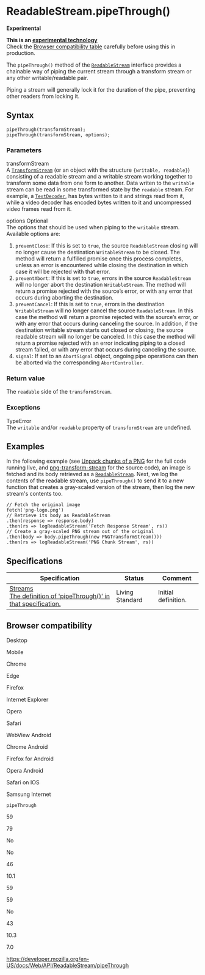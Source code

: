 ReadableStream.pipeThrough()
============================

**Experimental**

**This is an [experimental technology](https://developer.mozilla.org/en-US/docs/MDN/Guidelines/Conventions_definitions#experimental)**  
Check the [Browser compatibility table](#browser_compatibility) carefully before using this in production.

The `pipeThrough()` method of the [`ReadableStream`](../readablestream) interface provides a chainable way of piping the current stream through a transform stream or any other writable/readable pair.

Piping a stream will generally lock it for the duration of the pipe, preventing other readers from locking it.

Syntax
------

    pipeThrough(transformStream);
    pipeThrough(transformStream, options);

### Parameters

transformStream  
A [`TransformStream`](../transformstream) (or an object with the structure `{writable, readable}`) consisting of a readable stream and a writable stream working together to transform some data from one form to another. Data writen to the `writable` stream can be read in some transformed state by the `readable` stream. For example, a [`TextDecoder`](../textdecoder), has bytes written to it and strings read from it, while a video decoder has encoded bytes written to it and uncompressed video frames read from it.

options <span class="badge inline optional">Optional</span>   
The options that should be used when piping to the `writable` stream. Available options are:

1.  `preventClose`: If this is set to `true`, the source `ReadableStream` closing will no longer cause the destination `WritableStream` to be closed. The method will return a fulfilled promise once this process completes, unless an error is encountered while closing the destination in which case it will be rejected with that error.
2.  `preventAbort`: If this is set to `true`, errors in the source `ReadableStream` will no longer abort the destination `WritableStream`. The method will return a promise rejected with the source’s error, or with any error that occurs during aborting the destination.
3.  `preventCancel`: If this is set to `true`, errors in the destination `WritableStream` will no longer cancel the source `ReadableStream`. In this case the method will return a promise rejected with the source’s error, or with any error that occurs during canceling the source. In addition, if the destination writable stream starts out closed or closing, the source readable stream will no longer be canceled. In this case the method will return a promise rejected with an error indicating piping to a closed stream failed, or with any error that occurs during canceling the source.
4.  `signal`: If set to an `AbortSignal` object, ongoing pipe operations can then be aborted via the corresponding `AbortController`.

### Return value

The `readable` side of the `transformStream`.

### Exceptions

TypeError  
The `writable` and/or `readable` property of `transformStream` are undefined.

Examples
--------

In the following example (see [Unpack chunks of a PNG](https://mdn.github.io/dom-examples/streams/png-transform-stream/) for the full code running live, and [png-transform-stream](https://github.com/mdn/dom-examples/tree/master/streams/png-transform-stream) for the source code), an image is fetched and its body retrieved as a [`ReadableStream`](../readablestream). Next, we log the contents of the readable stream, use `pipeThrough()` to send it to a new function that creates a gray-scaled version of the stream, then log the new stream's contents too.

    // Fetch the original image
    fetch('png-logo.png')
    // Retrieve its body as ReadableStream
    .then(response => response.body)
    .then(rs => logReadableStream('Fetch Response Stream', rs))
    // Create a gray-scaled PNG stream out of the original
    .then(body => body.pipeThrough(new PNGTransformStream()))
    .then(rs => logReadableStream('PNG Chunk Stream', rs))

Specifications
--------------

<table><thead><tr class="header"><th>Specification</th><th>Status</th><th>Comment</th></tr></thead><tbody><tr class="odd"><td><a href="https://streams.spec.whatwg.org/#rs-pipe-through">Streams<br />
<span class="small">The definition of 'pipeThrough()' in that specification.</span></a></td><td><span class="spec-living">Living Standard</span></td><td>Initial definition.</td></tr></tbody></table>

Browser compatibility
---------------------

Desktop

Mobile

Chrome

Edge

Firefox

Internet Explorer

Opera

Safari

WebView Android

Chrome Android

Firefox for Android

Opera Android

Safari on IOS

Samsung Internet

`pipeThrough`

59

79

No

No

46

10.1

59

59

No

43

10.3

7.0

<a href="https://developer.mozilla.org/en-US/docs/Web/API/ReadableStream/pipeThrough" class="_attribution-link">https://developer.mozilla.org/en-US/docs/Web/API/ReadableStream/pipeThrough</a>
